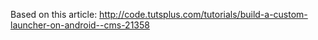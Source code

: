 Based on this article:  http://code.tutsplus.com/tutorials/build-a-custom-launcher-on-android--cms-21358
